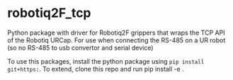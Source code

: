 # robotiq2F_tcp
Python package with driver for Robotiq2F grippers that wraps the TCP API of the Robotiq URCap. For use when connecting the RS-485 on a UR robot (so no RS-485 to usb convertor and serial device)


To use this packages, install the python package using `pip install git+https:`.
To extend, clone this repo and run pip install -e .
